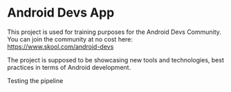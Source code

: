 # Android Devs App

This project is used for training purposes for the Android Devs Community.
You can join the community at no cost here: https://www.skool.com/android-devs

The project is supposed to be showcasing new tools and technologies, best practices in terms of Android development.

Testing the pipeline
